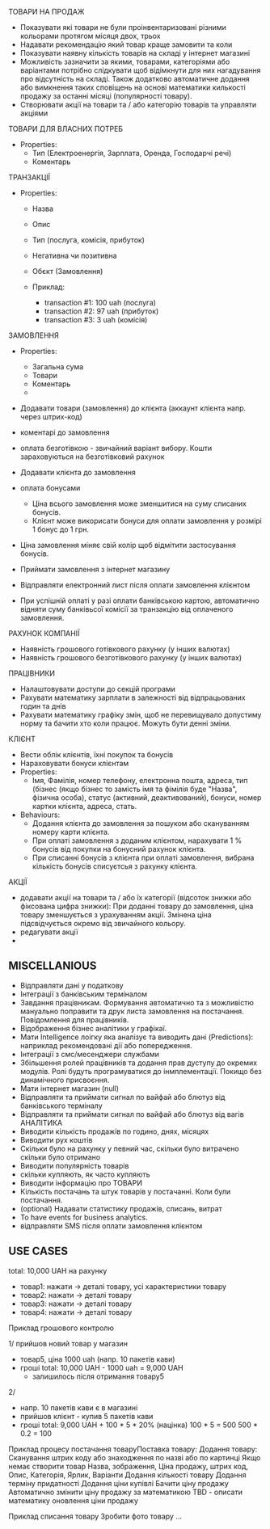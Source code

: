 ТОВАРИ НА ПРОДАЖ

- Показувати які товари не були проінвентаризовані різними кольорами протягом місяця двох, трьох
- Надавати рекомендацію який товар краще замовити та коли
- Показувати наявну кількість товарів на складі у інтернет магазині
- Можливість зазначити за якими, товарами, категоріями або варіантами потрібно слідкувати щоб відімкнути для них нагадування про відсутність на складі. Також додатково автоматичне додання або вимкнення таких сповіщень на основі математики килькості продажу за останні місяці (популярності товару).
- Створювати акції на товари та / або категорію товарів та управляти акціями

ТОВАРИ ДЛЯ ВЛАСНИХ ПОТРЕБ
- Properties:
  - Тип (Електроенергія, Зарплата, Оренда, Господарчі речі)
  - Коментарь

ТРАНЗАКЦІЇ
- Properties:
  - Назва
  - Опис
  - Тип (послуга, комісія, прибуток)
  - Негативна чи позитивна
  - Обєкт (Замовлення)
 
  - Приклад:
    - transaction #1: 100 uah (послуга)
    - transaction #2: 97 uah (прибуток)
    - transaction #3: 3 uah (комісія)

ЗАМОВЛЕННЯ

- Properties:
  - Загальна сума
  - Товари
  - Коментарь
  - 

- Додавати товари (замовлення) до клієнта (аккаунт клієнта напр. через штрих-код)
- коментарі до замовлення
- оплата безготівкою - звичайний варіант вибору. Кошти зараховуються на безготівковий рахунок
- Додавати клієнта до замовлення
- оплата бонусами
  - Ціна всього замовлення може зменшитися на суму списаних бонусів.
  - Клієнт може викорисати бонуси для оплати замовлення у розмірі 1 бонус до 1 грн.
- Ціна замовлення міняє свій колір щоб відмітити застосування бонусів.
- Приймати замовлення з інтернет магазину
- Відправляти електронний лист після оплати замовлення клієнтом
- При успішній оплаті у разі оплати банківською картою, автоматично відняти суму банківьсої комісії за транзакцію від оплаченого замовлення.
  
РАХУНОК КОМПАНІЇ
- Наявність грошового готівкового рахунку (у інших валютах)
- Наявність грошового безготівкового рахунку (у інших валютах)

ПРАЦІВНИКИ
- Налаштовувати доступи до секцій програми
- Рахувати математику зарплати в залежності від відпрацьованих годин та днів
- Рахувати математику графіку змін, щоб не перевищувало допустиму норму та бачити хто коли працює. Можуть бути денні зміни.

КЛІЄНТ
- Вести облік клієнтів, їхні покупок та бонусів
- Нараховувати бонуси клієнтам
- Properties:
  - Імя, Фамілія, номер телефону, електронна пошта, адреса, тип (бізнес (якщо бізнес то замість імя та фімілія буде "Назва", фізична особа), статус (активний, деактивований), бонуси, номер картки клієнта, адреса, стать.
- Behaviours:
  - Додання клієнта до замовлення за пошуком або скануванням номеру карти клієнта.
  - При оплаті замовлення з доданим клієнтом, нарахувати 1 % бонусів від покупки на бонусний рахунок клієнта.
  - При списанні бонусів з клієнта при оплаті замовлення, вибрана кількість бонусів списуєтсья з рахунку клієнта.

АКЦІЇ
- додавати акції на товари та / або їх категорії (відсоток знижки або фіксована цифра знижки):
  При доданні товару до замовлення, ціна товару зменшується з урахуванням акції. Змінена ціна підсвідчується окремо від звичайного кольору.
- редагувати акції
- 

## MISCELLANIOUS
- Відправляти дані у податкову
- Інтеграції з банківським терміналом
- Завдання працівникам. Формування автоматично та з можливістю мануально поправити та друк листа замовлення на постачання. Повідомлення для працівників.
- Відображення бізнес аналітики у графікаї.
- Мати Intelligence лоігку яка аналізує та виводить дані (Predictions): наприклад рекомендовані дії або попередження.
- Інтеграції з смс/месенджери службами
- Збільшення ролей працівників та додання прав дуступу до окремих модулів. Ролі будуть програмуватися до інмплементації. Покищо без динамічного присвоєння.
- Мати інтернет магазин (null)
- Відправляти та приймати сигнал по вайфай або блютуз від банківського терміналу
- Відправляти та приймати сигнал по вайфай або блютуз від вагів
АНАЛІТИКА
- Виводити кількість продажів по годино, днях, місяцях
- Виводити рух коштів
- Скільки було на рахунку у певний час, скільки було витрачено скільки було отримано 
- Виводити популярність товарів
- скільки купляють, як часто купляють
- Виводити інформацію про ТОВАРИ
- Кількість постачань та штук товарів у постачанні. Коли були постачання.
- (optional) Надавати статистику продажів, списань, витрат
- To have events for business analytics.
- відправляти SMS після оплати замовлення клієнтом

  
## USE CASES

total: 10,000 UAH на рахунку

- товар1: нажати -> деталі товару, усі характеристики товару
- товар2: нажати -> деталі товару
- товар3: нажати -> деталі товару
- товар4: нажати -> деталі товару 


Приклад грошового контролю

1/ прийшов новий товар у магазин
- товар5, ціна 1000 uah (напр. 10 пакетів кави)
- гроші total: 10,000 UAH - 1000 uah = 9,000 UAH
  - залишилось після отримання товару5

2/ 
- напр. 10 пакетів кави є в магазині
- прийшов клієнт - купив 5 пакетів кави
- гроші total: 9,000 UAH + 100 * 5 * 20% (націнка)
100 * 5 = 500
500 * 0.2 = 100

Приклад процесу постачання товаруПоставка товару:
    Додання товару:
        Сканування штрих коду або знаходження по назві або по картинці
            Якщо немає створити товар
                Назва, зображення, Ціна продажу, штрих код, Опис, Категорія, Ярлик, Варіанти
        Додання кількості товару
        Додання терміну придатності
        Додання ціни купівлі
        Бачити ціну продажу
        Автоматично змінити ціну продажу за математикою
        TBD - описати математику оновлення ціни продажу

Приклад списання товару
  Зробити фото товару
  ...

